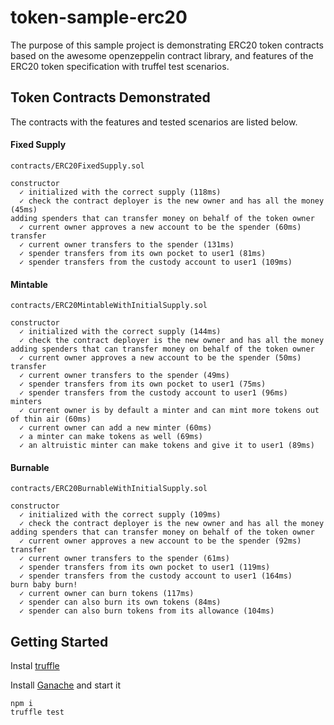 # token-sample-erc20

The purpose of this sample project is demonstrating ERC20 token contracts based on the awesome openzeppelin contract library, and features of the ERC20 token specification with truffel test scenarios.

## Token Contracts Demonstrated

The contracts with the features and tested scenarios are listed below.

#### Fixed Supply
```
contracts/ERC20FixedSupply.sol

constructor
  ✓ initialized with the correct supply (118ms)
  ✓ check the contract deployer is the new owner and has all the money (45ms)
adding spenders that can transfer money on behalf of the token owner
  ✓ current owner approves a new account to be the spender (60ms)
transfer
  ✓ current owner transfers to the spender (131ms)
  ✓ spender transfers from its own pocket to user1 (81ms)
  ✓ spender transfers from the custody account to user1 (109ms)
```

#### Mintable
```
contracts/ERC20MintableWithInitialSupply.sol

constructor
  ✓ initialized with the correct supply (144ms)
  ✓ check the contract deployer is the new owner and has all the money
adding spenders that can transfer money on behalf of the token owner
  ✓ current owner approves a new account to be the spender (50ms)
transfer
  ✓ current owner transfers to the spender (49ms)
  ✓ spender transfers from its own pocket to user1 (75ms)
  ✓ spender transfers from the custody account to user1 (96ms)
minters
  ✓ current owner is by default a minter and can mint more tokens out of thin air (60ms)
  ✓ current owner can add a new minter (60ms)
  ✓ a minter can make tokens as well (69ms)
  ✓ an altruistic minter can make tokens and give it to user1 (89ms)
```

#### Burnable
```
contracts/ERC20BurnableWithInitialSupply.sol

constructor
  ✓ initialized with the correct supply (109ms)
  ✓ check the contract deployer is the new owner and has all the money
adding spenders that can transfer money on behalf of the token owner
  ✓ current owner approves a new account to be the spender (92ms)
transfer
  ✓ current owner transfers to the spender (61ms)
  ✓ spender transfers from its own pocket to user1 (119ms)
  ✓ spender transfers from the custody account to user1 (164ms)
burn baby burn!
  ✓ current owner can burn tokens (117ms)
  ✓ spender can also burn its own tokens (84ms)
  ✓ spender can also burn tokens from its allowance (104ms)
```

## Getting Started

Instal [truffle](https://truffleframework.com/truffle)

Install [Ganache](https://truffleframework.com/ganache) and start it

```
npm i
truffle test
``` 